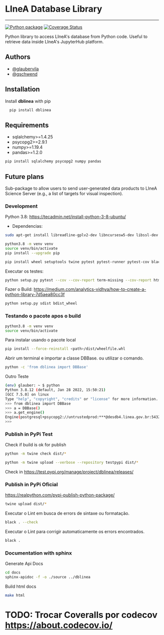 # LIneA Database Library

---
[![Python package](https://github.com/linea-it/dblinea/actions/workflows/python-package.yml/badge.svg?branch=main)](https://github.com/linea-it/dblinea/actions/workflows/python-package.yml)
[![Coverage Status](https://coveralls.io/repos/github/linea-it/dblinea/badge.svg?branch=main)](https://coveralls.io/github/linea-it/dblinea?branch=main)

Python library to access LIneA's database from Python code.
Useful to retrieve data inside LIneA's JupyterHub platform.

## Authors

* [@glaubervila](https://github.com/glaubervila)
* [@gschwend](https://www.github.com/gschwend)

## Installation

Install **dblinea** with pip

```bash
  pip install dblinea
```

## Requirements

* sqlalchemy>=1.4.25
* psycopg2>=2.9.1
* numpy>=1.19.4
* pandas>=1.2.0

```bash
pip install sqlalchemy psycopg2 numpy pandas
```

## Future plans

Sub-package to allow users to send user-generated data products to LIneA Science Server (e.g., a list of targets for visual inspection).

### Development

Python 3.8: <https://tecadmin.net/install-python-3-8-ubuntu/>

* Dependencias:

```bash
sudo apt-get install libreadline-gplv2-dev libncursesw5-dev libssl-dev libsqlite3-dev tk-dev libgdbm-dev libc6-dev libbz2-dev libffi-dev zlib1g-dev liblzma-dev
```

```bash
python3.8 -m venv venv
source venv/bin/activate
pip install --upgrade pip
```

```bash
pip install wheel setuptools twine pytest pytest-runner pytest-cov black
```

Executar os testes:

```bash
python setup.py pytest --cov --cov-report term-missing --cov-report html
```

Fazer o Build: <https://medium.com/analytics-vidhya/how-to-create-a-python-library-7d5aea80cc3f>

```bash
python setup.py sdist bdist_wheel
```

### Testando o pacote apos o build

```bash
python3.8 -m venv venv
source venv/bin/activate
```

Para instalar usando o pacote local

```bash
pip install --force-reinstall <path>/dist/wheelfile.whl
```

Abrir um terminal e importar a classe DBBase. ou utilizar o comando.

```bash
python -c 'from dblinea import DBBase'
```

Outro Teste

```bash
(env) glauber: ~ $ python 
Python 3.8.12 (default, Jan 28 2022, 15:50:21) 
[GCC 7.5.0] on linux
Type "help", "copyright", "credits" or "license" for more information.
>>> from dblinea import DBBase
>>> a = DBBase()
>>> a.get_engine()
Engine(postgresql+psycopg2://untrustedprod:***@desdb4.linea.gov.br:5432/prod_gavo)
>>> 

```

### Publish in PyPi Test

Check if build is ok for publish

```bash
python -m twine check dist/*
```

```bash
python -m twine upload --verbose --repository testpypi dist/*
```

Check in <https://test.pypi.org/manage/project/dblinea/releases/>

### Publish in PyPi Oficial

<https://realpython.com/pypi-publish-python-package/>

```bash
twine upload dist/*
```

Executar o Lint em busca de errors de sintaxe ou formatação.

```bash
black . --check
```

Executar o Lint para corrigir automaticamente os errors encontrados.

```bash
black .
```

<!-- ```bash
flake8 . --count  --max-complexity=10 --max-line-length=127 --statistics
``` -->

### Documentation with sphinx

Generate Api Docs

```bash
cd docs
sphinx-apidoc -f -o ./source ../dblinea
```

Build html docs

```bash
make html
```

# TODO: Trocar Coveralls por codecov <https://about.codecov.io/>
